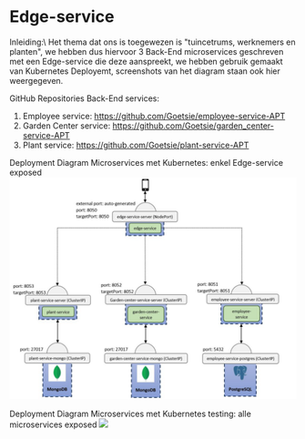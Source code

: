 # Edge-service

Inleiding:\ 
Het thema dat ons is toegewezen is "tuincetrums, werknemers en planten", we hebben dus hiervoor 3 Back-End microservices geschreven met een Edge-service die deze aanspreekt, we hebben gebruik gemaakt van Kubernetes Deployemt, screenshots van het diagram staan ook hier weergegeven.

GitHub Repositories Back-End services:
1. Employee service:
https://github.com/Goetsie/employee-service-APT
2. Garden Center service:
https://github.com/Goetsie/garden_center-service-APT
3. Plant service:
https://github.com/Goetsie/plant-service-APT

Deployment Diagram Microservices met Kubernetes: enkel Edge-service exposed
![](screenshots/DeploymentDiagramEdge.JPG)

Deployment Diagram Microservices met Kubernetes testing: alle microservices exposed
![](images/DeploymentDiagramEdgeTesting.JPG)
